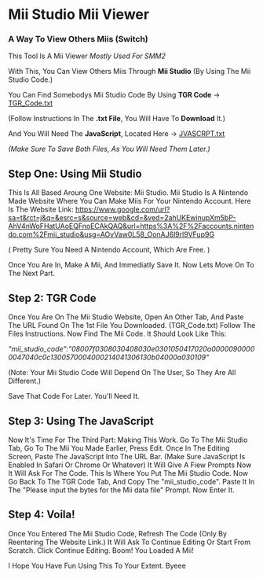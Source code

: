
# Mii Studio Mii Viewer
### A Way To View Others Miis (Switch)

This Tool Is A Mii Viewer *Mostly Used For SMM2*

With This, You Can View Others Miis Through **Mii Studio** (By Using The Mii Studio Code.)

You Can Find Somebodys Mii Studio Code By Using **TGR Code** -> [TGR_Code.txt](https://github.com/SpaghettiSMM2/MSMV/files/11263728/TGR_Code.txt)

(Follow Instructions In The **.txt File**, You Will Have To **Download** It.)

And You Will Need The **JavaScript**, Located Here -> [JVASCRPT.txt](https://github.com/SpaghettiSMM2/MSMV/files/11263793/JVASCRPT.txt)

*(Make Sure To Save Both Files, As You Will Need Them Later.)*

## Step One: Using Mii Studio
This Is All Based Aroung One Website: Mii Studio.
Mii Studio Is A Nintendo Made Website Where You Can Make Miis For Your Nintendo Account. Here Is The Website Link: 
https://www.google.com/url?sa=t&rct=j&q=&esrc=s&source=web&cd=&ved=2ahUKEwinupXm5bP-AhV4nWoFHatUAoEQFnoECAkQAQ&url=https%3A%2F%2Faccounts.nintendo.com%2Fmii_studio&usg=AOvVaw0L58_OonAJ6l9rl9VFup9G


( Pretty Sure You Need A Nintendo Account, Which Are Free. )

Once You Are In, Make A Mii, And Immediatly Save It.
Now Lets Move On To The Next Part.
## Step 2: TGR Code
Once You Are On The Mii Studio Website, Open An Other Tab, And Paste The URL Found On The 1st File You Downloaded. (TGR_Code.txt) Follow The Files Instructions. Now Find The Mii Code. It Should Look Like This:


*"mii_studio_code":"08007f0308030408030e0301050417020a00000900000047040c0c1300570004000214041306130b04000a030109"*

(Note: Your Mii Studio Code Will Depend On The User, So They Are All Different.)

Save That Code For Later. You'll Need It.

## Step 3: Using The JavaScript
Now It's Time For The Third Part: Making This Work.
Go To The Mii Studio Tab, Go To The Mii You Made Earlier, Press Edit. Once In The Editing Screen, Paste The JavaScript Into The URL Bar.
(Make Sure JavaScript Is Enabled In Safari Or Chrome Or Whatever)
It Will Give A Fiew Prompts
Now It Will Ask For The Code. This Is Where You Put The Mii Studio Code. Now Go Back To The TGR Code Tab, And Copy The "mii_studio_code". Paste It In The "Please input the bytes for the Mii data file" Prompt.
Now Enter It. 
## Step 4: Voila!
Once You Entered The Mii Studio Code, Refresh The Code (Only By Reentering The Website Link.)
It Will Ask To Continue Editing Or Start From Scratch. Click Continue Editing.
Boom! You Loaded A Mii!


I Hope You Have Fun Using This To Your Extent. Byeee
